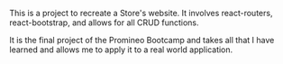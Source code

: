 This is a project to recreate a Store's website.
It involves react-routers, react-bootstrap, and allows for all CRUD functions.

It is the final project of the Promineo Bootcamp and takes all that I have learned and allows me to apply it to a real world application.
